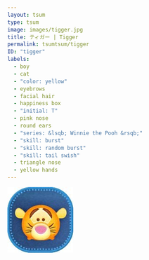 ```yaml
---
layout: tsum
type: tsum
image: images/tigger.jpg
title: ティガー | Tigger
permalink: tsumtsum/tigger
ID: "tigger"
labels:
  - boy
  - cat
  - "color: yellow"
  - eyebrows
  - facial hair
  - happiness box
  - "initial: T"
  - pink nose
  - round ears
  - "series: &lsqb; Winnie the Pooh &rsqb;"
  - "skill: burst"
  - "skill: random burst"
  - "skill: tail swish"
  - triangle nose
  - yellow hands
---
```

<img class="ui image" src="../images/tigger.jpg">
